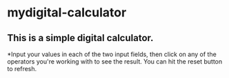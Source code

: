 # mydigital-calculator
## This is a simple digital calculator.
*Input your values in each of the two input fields, then click on any of the operators you're working with to see the result. You can hit the reset button to refresh.

